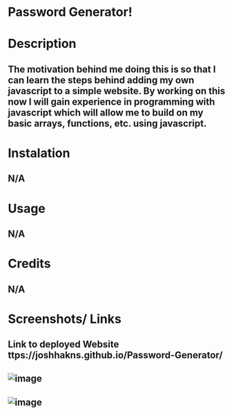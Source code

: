 # Password Generator!

# Description 
## The motivation behind me doing this is so that I can learn the steps behind adding my own javascript to a simple website. By working on this now I will gain experience in programming with javascript which will allow me to build on my basic arrays, functions, etc. using javascript. 

# Instalation 
## N/A
 
# Usage 
## N/A

# Credits 
## N/A

# Screenshots/ Links
## Link to deployed Website ttps://joshhakns.github.io/Password-Generator/
## ![image](https://user-images.githubusercontent.com/115948325/204409766-64fa45aa-1893-4905-a749-26c1d6d45b9a.png)
## ![image](https://user-images.githubusercontent.com/115948325/204409914-f9206c24-4e09-435b-b448-166a5a3cbdaa.png)

